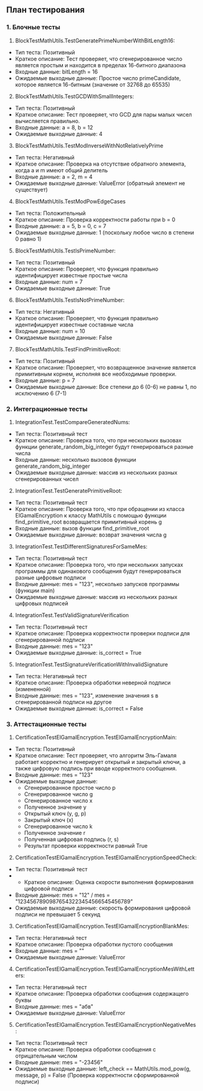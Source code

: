 ## План тестирования
### 1. Блочные тесты
1. BlockTestMathUtils.TestGeneratePrimeNumberWithBitLength16:
 - Тип теста: Позитивный
 - Краткое описание: Тест проверяет, что сгенерированное число является простым и находится в пределах 16-битного диапазона
 - Входные данные: bitLength = 16
 - Ожидаемые выходные данные: Простое число primeCandidate, которое является 16-битным (значение от 32768 до 65535)
2. BlockTestMathUtils.TestGCDWithSmallIntegers:
 - Тип теста: Позитивный
 - Краткое описание: Тест проверяет, что GCD для пары малых чисел вычисляется правильно.
 - Входные данные: a = 8, b = 12
 - Ожидаемые выходные данные: 4
3. BlockTestMathUtils.TestModInverseWithNotRelativelyPrime
 - Тип теста: Негативный
 - Краткое описание: Проверка на отсутствие обратного элемента, когда a и m имеют общий делитель
 - Входные данные: a = 2, m = 4
 - Ожидаемые выходные данные: ValueError (обратный элемент не существует)
4. BlockTestMathUtils.TestModPowEdgeCases
 - Тип теста: Положительный
 - Краткое описание: Проверка корректности работы при b = 0
 - Входные данные: a = 5, b = 0, c = 7
 - Ожидаемые выходные данные: 1 (поскольку любое число в степени 0 равно 1)
5. BlockTestMathUtils.TestIsPrimeNumber:
- Тип теста: Позитивный
- Краткое описание: Проверяет, что функция правильно идентифицирует известные простые числа
- Входные данные: num = 7
- Ожидаемые выходные данные: True
6. BlockTestMathUtils.TestIsNotPrimeNumber:
- Тип теста: Негативный
- Краткое описание: Проверяет, что функция правильно идентифицирует известные составные числа
- Входные данные: num = 10
- Ожидаемые выходные данные: False
7. BlockTestMathUtils.TestFindPrimitiveRoot:
- Тип теста: Позитивный
- Краткое описание: Проверяет, что возвращенное значение является примитивным корнем, исполняя все необходимые проверки.
- Входные данные: p = 7
- Ожидаемые выходные данные: Все степени до 6 (0-6) не равны 1, по исключению 6 (7-1)

[//]: # (8. TestMathUtils.TestElGamalEncryptionMain:)
[//]: # (- Тип теста: Позитивный)
[//]: # (- Краткое описание: Тест проверяет, что алгоритм Эль-Гамаля работает корректно и генерирует цифровую подпись.)
[//]: # (- Входные данные: mes = "123")
[//]: # (- Ожидаемые выходные данные: полученная цифровая подпись &#40;r, s&#41; и результат проверки корректности равный True.)

### 2. Интеграционные тесты
1. IntegrationTest.TestCompareGeneratedNums:
- Тип теста: Позитивный тест
- Краткое описание: Проверка того, что при нескольких вызовах функции generate_random_big_integer будут генерироваться разные числа 
- Входные данные: несколько вызовов функции generate_random_big_integer
- Ожидаемые выходные данные: массив из нескольких разных сгенерированных чисел
2. IntegrationTest.TestGeneratePrimitiveRoot:
- Тип теста: Позитивный тест
- Краткое описание: Проверка того, что при обращении из класса ElGamalEncryption к классу MathUtils с помощью функции find_primitive_root возвращается примитивный корень g  
- Входные данные: вызов функции find_primitive_root
- Ожидаемые выходные данные: возврат значения числа g
3. IntegrationTest.TestDifferentSignaturesForSameMes:
- Тип теста: Позитивный тест
- Краткое описание: Проверка того, что при нескольких запусках программы для одинакового сообщения будут генерироваться разные цифровые подписи 
- Входные данные: mes = "123", несколько запусков программы (функции main)
- Ожидаемые выходные данные: массив из нескольких разных цифровых подписей
4. IntegrationTest.TestValidSignatureVerification
- Тип теста: Позитивный тест
- Краткое описание: Проверка корректности проверки подписи для сгенерированной подписи
- Входные данные: mes = "123"
- Ожидаемые выходные данные: is_correct = True
5. IntegrationTest.TestSignatureVerificationWithInvalidSignature
- Тип теста: Негативный тест
- Краткое описание: Проверка обработки неверной подписи (измененной)
- Входные данные: mes = "123", изменение значения s в сгенерированной подписи на другое
- Ожидаемые выходные данные: is_correct = False
### 3. Аттестационные тесты
1. CertificationTestElGamalEncryption.TestElGamalEncryptionMain:
- Тип теста: Позитивный
- Краткое описание: Тест проверяет, что алгоритм Эль-Гамаля работает корректно и генерирует открытый и закрытый ключи, а также цифровую подпись при вводе корректного сообщения.
- Входные данные: mes = "123"
- Ожидаемые выходные данные:
  - Сгенерированное простое число p
  - Сгенерированное число g
  - Сгенерированное число x
  - Полученное значение y
  - Открытый ключ (y, g, p)
  - Закрытый ключ (x)
  - Сгенерированное число k
  - Полученное значение r
  - Полученная цифровая подпись (r, s)
  - Результат проверки корректности равный True
2. CertificationTestElGamalEncryption.TestElGamalEncryptionSpeedCheck:
- Тип теста: Позитивный тест
- - Краткое описание: Оценка скорости выполнения формирования цифровой подписи
- Входные данные: mes = "12" / mes = "12345678909876543223454566545456789"
- Ожидаемые выходные данные: скорость формирования цифровой подписи не превышает 5 секунд
3. CertificationTestElGamalEncryption.TestElGamalEncryptionBlankMes:
- Тип теста: Негативный тест
- Краткое описание: Проверка обработки пустого сообщения
- Входные данные: mes = ""
- Ожидаемые выходные данные: ValueError
4. CertificationTestElGamalEncryption.TestElGamalEncryptionMesWithLetters:
- Тип теста: Негативный тест
- Краткое описание: Проверка обработки сообщения содержащего буквы
- Входные данные: mes = "абв"
- Ожидаемые выходные данные: ValueError
5. CertificationTestElGamalEncryption.TestElGamalEncryptionNegativeMes:
- Тип теста: Позитивный тест
- Краткое описание: Проверка обработки сообщения с отрицательным числом
- Входные данные: mes = "-23456"
- Ожидаемые выходные данные: left_check == MathUtils.mod_pow(g, message, p) = False (Проверка корректности сформированной подписи)

